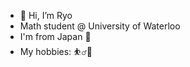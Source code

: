 - 👋 Hi, I’m Ryo
- Math student @ University of Waterloo
- I'm from Japan 🎌 
- My hobbies: ⛹️‍♂️👾
<!---
Ryo0326-hub/Ryo0326-hub is a ✨ special ✨ repository because its `README.md` (this file) appears on your GitHub profile.
You can click the Preview link to take a look at your changes.
--->
